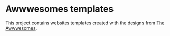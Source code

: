 # Awwwesomes templates
This project contains websites templates created with the designs from [The Awwwesomes](https://the-awwwesomes.gitbooks.io/html-css-step-by-step/content/pl/appendix/layouts/index.html).